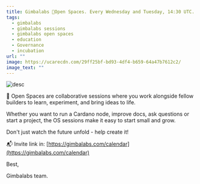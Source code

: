 ```yaml
---
title: Gimbalabs 👥Open Spaces. Every Wednesday and Tuesday, 14:30 UTC.
tags:
  - gimbalabs
  - gimbalabs sessions
  - gimbalabs open spaces
  - education
  - Governance
  - incubation
url: ""
image: https://ucarecdn.com/29ff25bf-bd93-4df4-b659-64a47b7612c2/
image_text: ""
---
```


![desc](https://cspot-be.s3.eu-north-1.amazonaws.com/1711515178394_image_Open%20Spaces%20weds.png)

👥 Open Spaces are collaborative sessions where you work alongside fellow builders to learn, experiment, and bring ideas to life.

Whether you want to run a Cardano node, improve docs, ask questions or start a project, the OS sessions make it easy to start small and grow.

Don't just watch the future unfold - help create it!

📬 Invite link in: [https://gimbalabs.com/calendar](https://gimbalabs.com/calendar)

Best,

Gimbalabs team.
